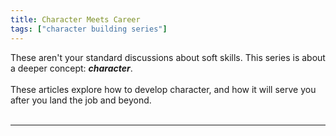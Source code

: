 ```yaml
---
title: Character Meets Career
tags: ["character building series"]
---
```


These aren't your standard discussions about soft skills. This series is about a deeper concept: **_character_**. <br> <br>
These articles explore how to develop character, and how it will serve you after you land the job and beyond.<br><br>


<!--more-->

---